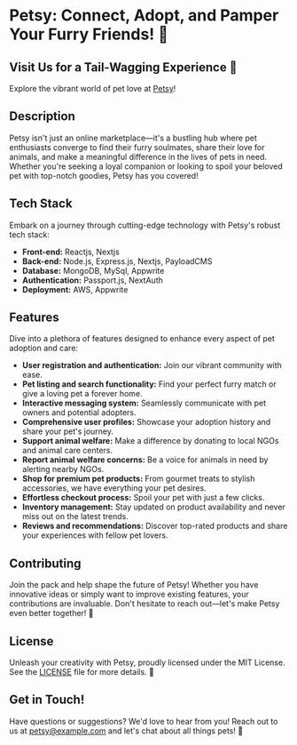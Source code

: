 # Petsy: Connect, Adopt, and Pamper Your Furry Friends! 🐾

## Visit Us for a Tail-Wagging Experience 🐶

Explore the vibrant world of pet love at [Petsy](https://www.petsy.com)!

## Description

Petsy isn't just an online marketplace—it's a bustling hub where pet enthusiasts converge to find their furry soulmates, share their love for animals, and make a meaningful difference in the lives of pets in need. Whether you're seeking a loyal companion or looking to spoil your beloved pet with top-notch goodies, Petsy has you covered!

## Tech Stack

Embark on a journey through cutting-edge technology with Petsy's robust tech stack:

- **Front-end:** Reactjs, Nextjs
- **Back-end:** Node.js, Express.js, Nextjs, PayloadCMS
- **Database:** MongoDB, MySql, Appwrite
- **Authentication:** Passport.js, NextAuth
- **Deployment:** AWS, Appwrite

## Features

Dive into a plethora of features designed to enhance every aspect of pet adoption and care:

- **User registration and authentication:** Join our vibrant community with ease.
- **Pet listing and search functionality:** Find your perfect furry match or give a loving pet a forever home.
- **Interactive messaging system:** Seamlessly communicate with pet owners and potential adopters.
- **Comprehensive user profiles:** Showcase your adoption history and share your pet's journey.
- **Support animal welfare:** Make a difference by donating to local NGOs and animal care centers.
- **Report animal welfare concerns:** Be a voice for animals in need by alerting nearby NGOs.
- **Shop for premium pet products:** From gourmet treats to stylish accessories, we have everything your pet desires.
- **Effortless checkout process:** Spoil your pet with just a few clicks.
- **Inventory management:** Stay updated on product availability and never miss out on the latest trends.
- **Reviews and recommendations:** Discover top-rated products and share your experiences with fellow pet lovers.

## Contributing

Join the pack and help shape the future of Petsy! Whether you have innovative ideas or simply want to improve existing features, your contributions are invaluable. Don't hesitate to reach out—let's make Petsy even better together! 🚀

## License

Unleash your creativity with Petsy, proudly licensed under the MIT License. See the [LICENSE](LICENSE) file for more details. 📝

## Get in Touch!

Have questions or suggestions? We'd love to hear from you! Reach out to us at petsy@example.com and let's chat about all things pets! 🐾
